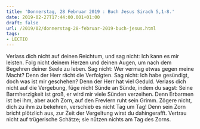 ```yaml
---
title: 'Donnerstag, 28 Februar 2019 : Buch Jesus Sirach 5,1-8.'
date: 2019-02-27T17:44:00.001+01:00
draft: false
url: /2019/02/donnerstag-28-februar-2019-buch-jesus.html
tags: 
- LECTIO
---
```


Verlass dich nicht auf deinen Reichtum, und sag nicht: Ich kann es mir leisten. Folg nicht deinem Herzen und deinen Augen, um nach dem Begehren deiner Seele zu leben. Sag nicht: Wer vermag etwas gegen meine Macht? Denn der Herr rächt die Verfolgten. Sag nicht: Ich habe gesündigt, doch was ist mir geschehen? Denn der Herr hat viel Geduld. Verlass dich nicht auf die Vergebung, füge nicht Sünde an Sünde, indem du sagst: Seine Barmherzigkeit ist groß, er wird mir viele Sünden verzeihen. Denn Erbarmen ist bei ihm, aber auch Zorn, auf den Frevlern ruht sein Grimm. Zögere nicht, dich zu ihm zu bekehren, verschieb es nicht Tag um Tag! Denn sein Zorn bricht plötzlich aus, zur Zeit der Vergeltung wirst du dahingerafft. Vertrau nicht auf trügerische Schätze; sie nützen nichts am Tag des Zorns.